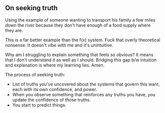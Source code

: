 ## On seeking truth

Using the example of someone wanting to transport his family a few miles down the river because they don't have enough of a food supply where they are.

This is a far better example than the f(x) system. Fuck that overly theoretical nonsense. It doesn't vibe with me and it's unintuitive.

Why am I struggling to explain something that feels so obvious? It means that I don't understand it as well as I should. Bridging this gap b/w intuition and explanation is where my learning lies. Amen.

The process of seeking truth:
- List of truths you've uncovered about the systems that govern this want, each with its own confidence, and power.
- When you observe something that reinforces any truths you have, you update the confidence of those truths.
- You start to predict things.
